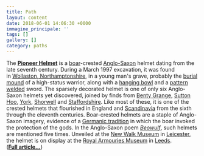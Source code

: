 ```yaml
---
title: Path
layout: content
date: 2018-06-01 14:06:30 +0000
immagine_principale: ''
tags: []
gallery: []
category: paths
---
```

The [**Pioneer Helmet**](https://en.wikipedia.org/wiki/Pioneer_Helmet "Pioneer Helmet") is a [boar](https://en.wikipedia.org/wiki/Boar "Boar")-crested [Anglo-Saxon](https://en.wikipedia.org/wiki/Anglo-Saxons "Anglo-Saxons") helmet dating from the late seventh century. During a March 1997 excavation, it was found in [Wollaston, Northamptonshire](https://en.wikipedia.org/wiki/Wollaston,_Northamptonshire "Wollaston, Northamptonshire"), in a young man's grave, probably the [burial mound](https://en.wikipedia.org/wiki/Tumulus "Tumulus") of a high-status warrior, along with a [hanging bowl](https://en.wikipedia.org/wiki/Hanging_bowl "Hanging bowl") and a [pattern welded](https://en.wikipedia.org/wiki/Pattern_welding "Pattern welding") sword. The sparsely decorated helmet is one of only six Anglo-Saxon helmets yet discovered, joined by finds from [Benty Grange](https://en.wikipedia.org/wiki/Benty_Grange_helmet "Benty Grange helmet"), [Sutton Hoo](https://en.wikipedia.org/wiki/Sutton_Hoo_helmet "Sutton Hoo helmet"), [York](https://en.wikipedia.org/wiki/Coppergate_Helmet "Coppergate Helmet"), [Shorwell](https://en.wikipedia.org/wiki/Shorwell_helmet "Shorwell helmet") and [Staffordshire](https://en.wikipedia.org/wiki/Staffordshire_helmet "Staffordshire helmet"). Like most of these, it is one of the crested helmets that flourished in England and [Scandinavia](https://en.wikipedia.org/wiki/Scandinavia "Scandinavia") from the sixth through the eleventh centuries. Boar-crested helmets are a staple of Anglo-Saxon imagery, evidence of a [Germanic tradition](https://en.wikipedia.org/wiki/Germanic_mythology "Germanic mythology") in which the boar invoked the protection of the gods. In the Anglo-Saxon poem [_Beowulf_](https://en.wikipedia.org/wiki/Beowulf "Beowulf"), such helmets are mentioned five times. Unveiled at the [New Walk Museum](https://en.wikipedia.org/wiki/New_Walk_Museum "New Walk Museum") in [Leicester](https://en.wikipedia.org/wiki/Leicester "Leicester"), the helmet is on display at the [Royal Armouries Museum](https://en.wikipedia.org/wiki/Royal_Armouries_Museum "Royal Armouries Museum") in [Leeds](https://en.wikipedia.org/wiki/Leeds "Leeds"). ([**Full article...**](https://en.wikipedia.org/wiki/Pioneer_Helmet "Pioneer Helmet"))  
